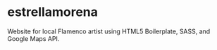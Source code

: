 estrellamorena
==============

Website for local Flamenco artist using HTML5 Boilerplate, SASS, and Google Maps API.
